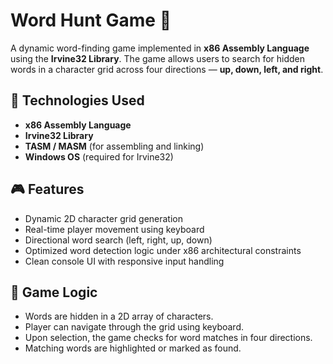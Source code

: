 # Word Hunt Game 🧩
A dynamic word-finding game implemented in **x86 Assembly Language** using the **Irvine32 Library**. The game allows users to search for hidden words in a character grid across four directions — **up, down, left, and right**.

## 🔧 Technologies Used
- **x86 Assembly Language**
- **Irvine32 Library**
- **TASM / MASM** (for assembling and linking)
- **Windows OS** (required for Irvine32)

## 🎮 Features
- Dynamic 2D character grid generation
- Real-time player movement using keyboard
- Directional word search (left, right, up, down)
- Optimized word detection logic under x86 architectural constraints
- Clean console UI with responsive input handling

## 🧠 Game Logic
- Words are hidden in a 2D array of characters.
- Player can navigate through the grid using keyboard.
- Upon selection, the game checks for word matches in four directions.
- Matching words are highlighted or marked as found.
